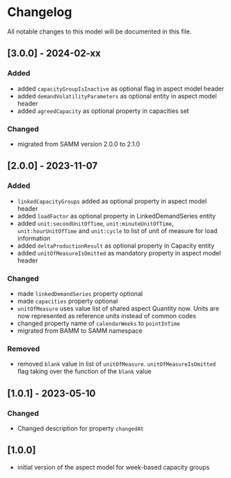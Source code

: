 # Changelog

All notable changes to this model will be documented in this file.

## [3.0.0] - 2024-02-xx

### Added

- added `capacityGroupIsInactive` as optional flag in aspect model header
- added `demandVolatilityParameters` as optional entity in aspect model header
- added `agreedCapacity` as optional property in capacities set

### Changed

- migrated from SAMM version 2.0.0 to 2.1.0

## [2.0.0] - 2023-11-07

### Added

- `linkedCapacityGroups` added as optional property in aspect model header
- added `loadFactor` as optional property in LinkedDemandSeries entity
- added `unit:secondUnitOfTime`, `unit:minuteUnitOfTime`, `unit:hourUnitOfTime` and `unit:cycle` to list of unit of measure for load information
- added `deltaProductionResult` as optional property in Capacity entity
- added `unitOfMeasureIsOmitted` as mandatory property in aspect model header

### Changed

- made `linkedDemandSeries` property optional
- made `capacities` property optional
- `unitOfMeasure` uses value list of shared aspect Quantity now. Units are now represented as reference units instead of common codes
- changed property name of `calendarWeeks` to `pointInTime`
- migrated from BAMM to SAMM namespace

### Removed

- removed `blank` value in list of `unitOfMeasure`. `unitOfMeasureIsOmitted` flag taking over the function of the `blank` value

## [1.0.1] - 2023-05-10

### Changed

- Changed description for property `changedAt`

## [1.0.0]

- initial version of the aspect model for week-based capacity groups
